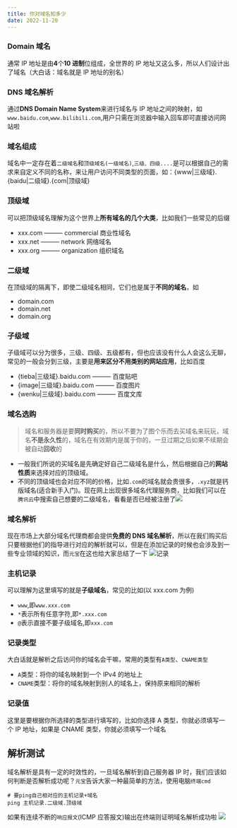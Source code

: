```yaml
---
title: 你对域名知多少
date: 2022-11-20
---
```


### Domain 域名

通常 IP 地址是由**4**个**10 进制**位组成，全世界的 IP 地址又这么多，所以人们设计出了域名（大白话：域名就是 IP 地址的别名）

### DNS 域名解析

通过**DNS Domain Name System**来进行域名与 IP 地址之间的映射，如`www.baidu.com`,`www.bilibili.com`,用户只需在浏览器中输入回车即可直接访问网站啦

### 域名组成

域名中一定存在着`二级域名`和`顶级域名(一级域名)`,`三级、四级....`是可以根据自己的需求来自定义不同的名称，来让用户访问不同类型的页面，如：{www|三级域}.{baidu|二级域}.{com|顶级域}

### 顶级域

可以把顶级域名理解为这个世界上**所有域名的几个大类**，比如我们一些常见的后缀

- xxx.com ——— commercial 商业性域名
- xxx.net ——— network 网络域名
- xxx.org ——— organization 组织域名

### 二级域

在顶级域的隔离下，即使二级域名相同，它们也是属于**不同的域名**，如

- domain.com
- domain.net
- domain.org

### 子级域

子级域可以分为很多，三级、四级、五级都有，但也应该没有什么人会这么无聊，常见的一般会分到三级，主要是**用来区分不用类别的网站应用**，比如百度

- {tieba|三级域}.baidu.com ——— 百度贴吧
- {image|三级域}.baidu.com ——— 百度图片
- {wenku|三级域}.baidu.com ——— 百度文库

### 域名选购

> 域名和服务器是要**同时购买**的，所以不要为了图个乐而去买域名来玩玩，域名**不是永久性**的，域名在有效期内是属于你的，一旦过期之后如果不续期会被自动**回收**的

- 一般我们所说的买域名是先确定好自己二级域名是什么，然后根据自己的**网站性质**来选择对应的顶级域。
- 不同的顶级域也会对应不同的价格，比如`.com`的域名就会贵很多，`.xyz`就是钙版域名(适合新手入门)。现在网上出现很多域名代理服务商，比如我们可以在`腾讯云`中搜索自己想要的二级域名，看看是否已经被注册了![](/images/5011a2c3-03b4-4b84-89ae-1844aba033ad.webp)

### 域名解析

现在市场上大部分域名代理商都会提供**免费的 DNS 域名解析**，所以在我们购买后只要根据他们的指导进行对应的解析就可以，但是在添加记录的时候也会涉及到一些专业领域的知识，而`元宝`在这也给大家总结了一下
![记录](/images/943c9e73-abe2-4620-88a6-797bbfc89414.webp)

### 主机记录

可以理解为这里填写的就是**子级域名**，常见的比如(以 xxx.com 为例)

- `www`,即`www.xxx.com`
- `*`表示所有任意字符,即`*.xxx.com`
- `@`表示直接不要子级域名,即`xxx.com`

### 记录类型

大白话就是解析之后访问你的域名会干嘛，常用的类型有`A类型`、`CNAME类型`

- `A`类型：将你的域名映射到一个 IPv4 的地址上
- `CNAME`类型：将你的域名映射到别人的域名上，保持原来相同的解析

### 记录值

这里是要根据你所选择的类型进行填写的，比如你选择 A 类型，你就必须填写一个 IP 地址，如果是 CNAME 类型，你就必须填写一个域名

## 解析测试

域名解析是具有一定的时效性的，一旦域名解析到自己服务器 IP 时，我们应该如何判断是否解析成功呢？`元宝`告诉大家一种最简单的方法，使用电脑`终端cmd`

```shell
# 要ping自己相对应的主机记录+域名
ping 主机记录.二级域.顶级域
```

如果有连续不断的`响应报文`(ICMP 应答报文)输出在终端则证明域名解析成功啦
![](/images/b4806306-c57e-44c8-8356-4bae184375ac.webp)
